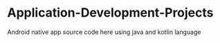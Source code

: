 # Application-Development-Projects

Android native app source code here using java and kotlin language
